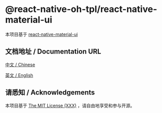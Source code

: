 # @react-native-oh-tpl/react-native-material-ui
本项目基于 [react-native-material-ui](https://github.com/xotahal/react-native-material-ui)

## 文档地址 / Documentation URL 

[中文 / Chinese](https://gitee.com/react-native-oh-library/usage-docs/blob/master/zh-cn/react-native-material-ui.md)

[英文 / English](https://gitee.com/react-native-oh-library/usage-docs/blob/master/en/react-native-material-ui.md)


## 请悉知 / Acknowledgements

本项目基于 [The MIT License (XXX)](https://github.com/react-native-oh-library/react-native-material-ui/blob/sig/LICENSE) ，请自由地享受和参与开源。
